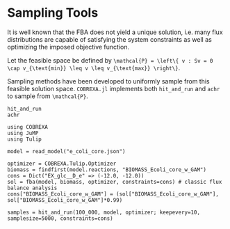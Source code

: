 # Sampling Tools

It is well known that the FBA does not yield a unique solution, i.e. many flux
distributions are capable of satisfying the system constraints as well as
optimizing the imposed objective function.

Let the feasible space be defined by
``\mathcal{P} = \left\{ v : Sv = 0 \cap v_{\text{min}} \leq v \leq v_{\text{max}} \right\}``.

Sampling methods have been developed to uniformly sample from this feasible
solution space.  `COBREXA.jl` implements both `hit_and_run` and `achr` to
sample from ``\mathcal{P}``.

```@docs
hit_and_run
achr
```

```@example sample
using COBREXA
using JuMP
using Tulip

model = read_model("e_coli_core.json")

optimizer = COBREXA.Tulip.Optimizer
biomass = findfirst(model.reactions, "BIOMASS_Ecoli_core_w_GAM")
cons = Dict("EX_glc__D_e" => (-12.0, -12.0))
sol = fba(model, biomass, optimizer, constraints=cons) # classic flux balance analysis
cons["BIOMASS_Ecoli_core_w_GAM"] = (sol["BIOMASS_Ecoli_core_w_GAM"], sol["BIOMASS_Ecoli_core_w_GAM"]*0.99)

samples = hit_and_run(100_000, model, optimizer; keepevery=10, samplesize=5000, constraints=cons)
```
